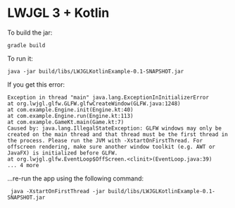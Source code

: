 # LWJGL 3 + Kotlin

To build the jar:

    gradle build

To run it:

    java -jar build/libs/LWJGLKotlinExample-0.1-SNAPSHOT.jar

If you get this error:

    Exception in thread "main" java.lang.ExceptionInInitializerError
	at org.lwjgl.glfw.GLFW.glfwCreateWindow(GLFW.java:1248)
	at com.example.Engine.init(Engine.kt:40)
	at com.example.Engine.run(Engine.kt:113)
	at com.example.GameKt.main(Game.kt:7)
    Caused by: java.lang.IllegalStateException: GLFW windows may only be created on the main thread and that thread must be the first thread in the process. Please run the JVM with -XstartOnFirstThread. For offscreen rendering, make sure another window toolkit (e.g. AWT or JavaFX) is initialized before GLFW.
	at org.lwjgl.glfw.EventLoop$OffScreen.<clinit>(EventLoop.java:39)
	... 4 more

  ...re-run the app using the following command:

     java -XstartOnFirstThread -jar build/libs/LWJGLKotlinExample-0.1-SNAPSHOT.jar
